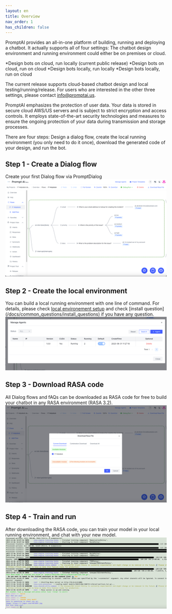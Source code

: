 ```yaml
---
layout: en
title: Overview
nav_order: 1
has_children: false
---
```


<!-- ![01-overview.png](/assets/images/overview/01-overview.png) -->
PromptAI provides an all-in-one platform of building, running and deploying a chatbot.  It actually supports all of four settings: The chatbot design environment and running environment could either be on premises or cloud.

*Design bots on cloud, run locally (current public release) 
*Design bots on cloud, run on cloud
*Design bots locally, run locally 
*Design bots locally, run on cloud

The current release supports cloud-based chatbot design and local testing/running/release. For users who are interested in the other three settings, please contact [info@promptai.us](info@promptai.us).

PromptAI emphasizes the protection of user data. Your data is stored in secure cloud AWS/US servers and is subject to strict encryption and access controls. It employs state-of-the-art security technologies and measures to ensure the ongoing protection of your data during transmission and storage processes.

There are four steps: Design a dialog flow, create the local running environment (you only need to do it once), download the generated code of your design, and run the bot. 

## Step 1 - Create a Dialog flow
Create your first Dialog flow via PromptDialog
![02-overview.png](/assets/images/overview/02-overview.png)

## Step 2 - Create the local environment
You can build a local running environment with one line of command. For details, please check [local environement setup](/docs/local_running_env) and check [install question] (/docs/common_questions/install_questions) if you have any question. 
![03-overview.png](/assets/images/overview/03-overview.png)

## Step 3 - Download RASA code
All Dialog flows and fAQs can be downloaded as RASA code for free to build your chatbot in any RASA environment (RASA 3.2).
![04-overview.png](/assets/images/overview/04-overview.png)

## Step 4 - Train and run
After downloading the RASA code, you can train your model in your local running environment, and chat with your new model. 
![05-overview.png](/assets/images/overview/05-overview.png)
